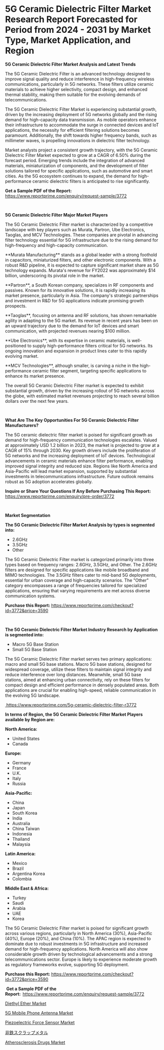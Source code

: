 <p><h1>5G Ceramic Dielectric Filter Market Research Report Forecasted for Period from 2024 -  2031 by Market Type, Market Application, and Region</h1></p><p><strong>5G Ceramic Dielectric Filter Market Analysis and Latest Trends</strong></p>
<p><p>The 5G Ceramic Dielectric Filter is an advanced technology designed to improve signal quality and reduce interference in high-frequency wireless communications, particularly in 5G networks. These filters utilize ceramic materials to achieve higher selectivity, compact design, and enhanced thermal stability, making them suitable for the evolving demands of telecommunications.</p><p>The 5G Ceramic Dielectric Filter Market is experiencing substantial growth, driven by the increasing deployment of 5G networks globally and the rising demand for high-capacity data transmission. As mobile operators enhance their infrastructure to accommodate the surge in connected devices and IoT applications, the necessity for efficient filtering solutions becomes paramount. Additionally, the shift towards higher frequency bands, such as millimeter waves, is propelling innovations in dielectric filter technology.</p><p>Market analysts project a consistent growth trajectory, with the 5G Ceramic Dielectric Filter Market expected to grow at a CAGR of 6.50% during the forecast period. Emerging trends include the integration of advanced materials, miniaturization of components, and the development of filter solutions tailored for specific applications, such as automotive and smart cities. As the 5G ecosystem continues to expand, the demand for high-performance ceramic dielectric filters is anticipated to rise significantly.</p></p>
<p><strong>Get a Sample PDF of the Report:&nbsp;</strong> <a href="https://www.reportprime.com/enquiry/request-sample/3772">https://www.reportprime.com/enquiry/request-sample/3772</a></p>
<p>&nbsp;</p>
<p><strong>5G Ceramic Dielectric Filter Major Market Players</strong></p>
<p><p>The 5G Ceramic Dielectric Filter market is characterized by a competitive landscape with key players such as Murata, Partron, Ube Electronics, Taoglas, and MCV Technologies. These companies are pivotal in advancing filter technology essential for 5G infrastructure due to the rising demand for high-frequency and high-capacity communication.</p><p>**Murata Manufacturing** stands as a global leader with a strong foothold in capacitors, miniaturized filters, and other electronic components. With a robust R&D pipeline, it is expected to capture significant market share as 5G technology expands. Murata's revenue for FY2022 was approximately $14 billion, underscoring its pivotal role in the market.</p><p>**Partron**, a South Korean company, specializes in RF components and passives. Known for its innovative solutions, it is rapidly increasing its market presence, particularly in Asia. The company's strategic partnerships and investment in R&D for 5G applications indicate promising growth prospects.</p><p>**Taoglas**, focusing on antenna and RF solutions, has shown remarkable agility in adapting to the 5G market. Its revenue in recent years has been on an upward trajectory due to the demand for IoT devices and smart communication, with projected revenues nearing $100 million.</p><p>**Ube Electronics**, with its expertise in ceramic materials, is well-positioned to supply high-performance filters critical for 5G networks. Its ongoing innovation and expansion in product lines cater to this rapidly evolving market.</p><p>**MCV Technologies**, although smaller, is carving a niche in the high-performance ceramic filter segment, targeting specific applications to enhance its market presence.</p><p>The overall 5G Ceramic Dielectric Filter market is expected to exhibit substantial growth, driven by the increasing rollout of 5G networks across the globe, with estimated market revenues projecting to reach several billion dollars over the next few years.</p></p>
<p>&nbsp;</p>
<p><strong>What Are The Key Opportunities For 5G Ceramic Dielectric Filter Manufacturers?</strong></p>
<p><p>The 5G ceramic dielectric filter market is poised for significant growth as demand for high-frequency communication technologies escalates. Valued at approximately USD 1.2 billion in 2023, the market is projected to grow at a CAGR of 15% through 2030. Key growth drivers include the proliferation of 5G networks and the increasing deployment of IoT devices. Technological advancements in ceramic materials enhance filter performance, enabling improved signal integrity and reduced size. Regions like North America and Asia-Pacific will lead market expansion, supported by substantial investments in telecommunications infrastructure. Future outlook remains robust as 5G adoption accelerates globally.</p></p>
<p><strong>Inquire or Share Your Questions If Any Before Purchasing This Report:</strong> <a href="https://www.reportprime.com/enquiry/pre-order/3772">https://www.reportprime.com/enquiry/pre-order/3772</a></p>
<p>&nbsp;</p>
<p><strong>Market Segmentation</strong></p>
<p><strong>The 5G Ceramic Dielectric Filter Market Analysis by types is segmented into:</strong></p>
<p><ul><li>2.6GHz</li><li>3.5GHz</li><li>Other</li></ul></p>
<p><p>The 5G Ceramic Dielectric Filter market is categorized primarily into three types based on frequency ranges: 2.6GHz, 3.5GHz, and Other. The 2.6GHz filters are designed for specific applications like mobile broadband and MIMO technologies. The 3.5GHz filters cater to mid-band 5G deployments, essential for urban coverage and high-capacity scenarios. The "Other" category encompasses a range of frequencies tailored for specialized applications, ensuring that varying requirements are met across diverse communication systems.</p></p>
<p><strong>Purchase this Report:&nbsp;</strong><a href="https://www.reportprime.com/checkout?id=3772&price=3590">https://www.reportprime.com/checkout?id=3772&price=3590</a></p>
<p>&nbsp;</p>
<p><strong>The 5G Ceramic Dielectric Filter Market Industry Research by Application is segmented into:</strong></p>
<p><ul><li>Macro 5G Base Station</li><li>Small 5G Base Station</li></ul></p>
<p><p>The 5G Ceramic Dielectric Filter market serves two primary applications: macro and small 5G base stations. Macro 5G base stations, designed for widespread coverage, utilize these filters to maintain signal integrity and reduce interference over long distances. Meanwhile, small 5G base stations, aimed at enhancing urban connectivity, rely on these filters for compact design and efficient performance in densely populated areas. Both applications are crucial for enabling high-speed, reliable communication in the evolving 5G landscape.</p></p>
<p><a href="https://www.reportprime.com/5g-ceramic-dielectric-filter-r3772">&nbsp;https://www.reportprime.com/5g-ceramic-dielectric-filter-r3772</a></p>
<p><strong>In terms of Region, the 5G Ceramic Dielectric Filter Market Players available by Region are:</strong></p>
<p>
    <p> <strong> North America: </strong>
        <ul>
            <li>United States</li>
            <li>Canada</li>
        </ul>
        </p> 
    <p> <strong> Europe: </strong>
        <ul>
            <li>Germany</li>
            <li>France</li>
            <li>U.K.</li>
            <li>Italy</li>
            <li>Russia</li>
        </ul>
        </p> 
    <p> <strong> Asia-Pacific: </strong>
        <ul>
            <li>China</li>
            <li>Japan</li>
            <li>South Korea</li>
            <li>India</li>
            <li>Australia</li>
            <li>China Taiwan</li>
            <li>Indonesia</li>
            <li>Thailand</li>
            <li>Malaysia</li>
        </ul>
        </p> 
    <p> <strong> Latin America: </strong>
        <ul>
            <li>Mexico</li>
            <li>Brazil</li>
            <li>Argentina Korea</li>
            <li>Colombia</li>
        </ul>
        </p> 
    <p> <strong> Middle East & Africa: </strong>
        <ul>
            <li>Turkey</li>
            <li>Saudi</li>
            <li>Arabia</li>
            <li>UAE</li>
            <li>Korea</li>
        </ul>
    </p>
    </p>
<p><p>The 5G Ceramic Dielectric Filter market is poised for significant growth across various regions, particularly in North America (30%), Asia-Pacific (40%), Europe (20%), and China (10%). The APAC region is expected to dominate due to robust investments in 5G infrastructure and increased demand for high-frequency applications. North America will also show considerable growth driven by technological advancements and a strong telecommunications sector. Europe is likely to experience moderate growth as regulatory frameworks evolve, supporting 5G deployment.</p></p>
<p><strong>Purchase this Report: </strong><a href="https://www.reportprime.com/checkout?id=3772&price=3590">https://www.reportprime.com/checkout?id=3772&price=3590</a></p>
<p>&nbsp;<strong>Get a Sample PDF of the Report:&nbsp;&nbsp;</strong><a href="https://www.reportprime.com/enquiry/request-sample/3772">https://www.reportprime.com/enquiry/request-sample/3772</a></p>
<p><strong></strong></p>
<p><p><a href="https://issuu.com/reportprime-2/docs/diethyl-ether-market-size-2030.pptx_86539bd7d90a59">Diethyl Ether Market</a></p><p><a href="https://github.com/elizabethdagraca/Market-Research-Report-List-5/blob/main/5g-mobile-phone-antenna-market.md">5G Mobile Phone Antenna Market</a></p><p><a href="https://github.com/SanjidaMahmud81/Market-Research-Report-List-1/blob/main/piezoelectric-force-sensor-market.md">Piezoelectric Force Sensor Market</a></p><p><a href="https://medium.com/@alyle7648/non-ferrous-scrap-metal-market-%E3%81%AF-%E3%82%B3%E3%82%B9%E3%83%88%E7%AE%A1%E7%90%86%E3%81%A8%E5%8A%B9%E7%8E%87%E5%90%91%E4%B8%8A%E3%82%92%E5%84%AA%E5%85%88%E3%81%97%E3%81%BE%E3%81%99-%E3%81%95%E3%82%89%E3%81%AB-%E5%A0%B1%E5%91%8A%E6%9B%B8%E3%81%AF%E5%B8%82%E5%A0%B4%E3%81%AE%E9%9C%80%E8%A6%81%E9%9D%A2%E3%81%A8%E4%BE%9B%E7%B5%A6%E9%9D%A2%E3%81%AE%E4%B8%A1%E6%96%B9%E3%82%92%E3%82%AB%E3%83%90%E3%83%BC%E3%81%97%E3%81%A6%E3%81%84%E3%81%BE%E3%81%99-non-ferrous-c3afa2dd93c7">非鉄スクラップメタル</a></p><p><a href="https://medium.com/@salennagilmor/the-global-atherosclerosis-drugs-market-is-expected-to-witness-a-compound-annual-growth-rate-8902a1909ab3">Atherosclerosis Drugs Market</a></p></p>